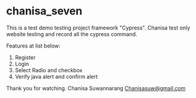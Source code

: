 # chanisa_seven


This is a test demo testing project framework "Cypress".
Chanisa test only website testing and record all the cypress command.

Features at list below:
1. Register
2. Login
3. Select Radio and checkbox
4. Verify java alert and confirm alert



Thank you for watching.
Chanisa Suwannarang
Chanisasuw@gmail.com
